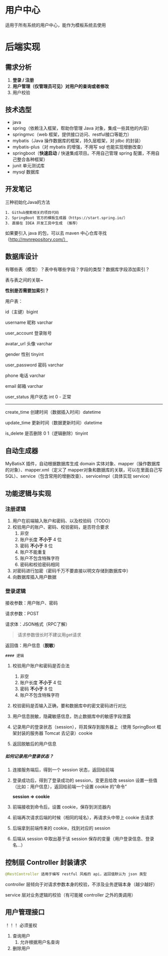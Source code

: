 # 用户中心
适用于所有系统的用户中心，能作为模板系统去使用

# 后端实现

## 需求分析

1. **登录 / 注册**
2. **用户管理（仅管理员可见）对用户的查询或者修改**
3. 用户校验

## 技术选型

- java
- spring（依赖注入框架，帮助你管理 Java 对象，集成一些其他的内容）
- springmvc（web 框架，提供接口访问、restful接口等能力）
- mybatis（Java 操作数据库的框架，持久层框架，对 jdbc 的封装）
- mybatis-plus（对 mybatis 的增强，不用写 sql 也能实现增删改查）
- springboot（**快速启动** / 快速集成项目。不用自己管理 spring 配置，不用自己整合各种框架）
- junit 单元测试库
- mysql 数据库

## 开发笔记

三种初始化Java的方法

 	1. Github搜索相关的项目代码
 	2. SpringBoot 官方的模板生成器（https://start.spring.io/）
 	3. 直接在 IDEA 开发工具中生成 （推荐）

如果要引入 java 的包，可以去 maven 中心仓库寻找（http://mvnrepository.com/）



## 数据库设计

有哪些表（模型）？表中有哪些字段？字段的类型？数据库字段添加索引？

表与表之间的关联~

**性别是否需要加索引？**



用户表：

id（主键）bigint

username 昵称  varchar

user_account 登录账号 

avatar_url 头像 varchar

gender 性别 tinyint

user_password 密码  varchar

phone 电话 varchar

email 邮箱 varchar

user_status 用户状态 int  0 - 正常 

---

create_time 创建时间（数据插入时间）datetime

update_time 更新时间（数据更新时间）datetime

is_delete 是否删除 0 1（逻辑删除）tinyint



## 自动生成器

MyBatisX 插件，自动根据数据库生成 domain 实体对象、mapper（操作数据库的对象）、mapper.xml（定义了 mapper对象和数据库的关联，可以在里面自己写 SQL）、service（包含常用的增删改查）、serviceImpl（具体实现 service）



## 功能逻辑与实现

### 注册逻辑

1. 用户在前端输入账户和密码、以及校验码（TODO）
2. 校验用户的账户、密码、校验密码，是否符合要求
   1. 非空
   2. 账户长度 **不小于** 4 位
   3. 密码 **不小于** 8 位
   4. 账户不能重复
   5. 账户不包含特殊字符
   6. 密码和校验密码相同
3. 对密码进行加密（密码千万不要直接以明文存储到数据库中）
4. 向数据库插入用户数据

### 登录逻辑

接收参数：用户账户、密码

请求参数：POST

请求体：JSON格式（RPC了解）

> 请求参数很长时不建议用get请求

返回值：用户信息（**脱敏**）

	#### 逻辑

1. 校验用户账户和密码是否合法
   1. 非空
   2. 账户长度 **不小于** 4 位
   3. 密码 **不小于** 8 位
   4. 账户不包含特殊字符

2. 校验密码是否输入正确，要和数据库中的密文密码进行对比
3. 用户信息脱敏，隐藏敏感信息，防止数据库中的敏感字段泄露
4. 记录用户的登录状态（session），将其保存到服务器上（使用 SpringBoot 框架封装的服务器 Tomcat 去记录）cookie
5. 返回脱敏后的用户信息

##### 如何记录用户登录状态？

1. 连接服务端后，得到一个 session 状态，返回给前端

2. 登录成功后，得到了登录成功的 session，变更且给改 session 设置一些值（比如：用户信息），返回给前端一个设置 cookie 的“命令”

   **session => cookie**

3. 前端接收到命令后，设置 cookie，保存到浏览器内

4. 前端再次请求后端的时候（相同的域名），再请求头中带上 cookie 去请求

5. 后端拿到前端传来的 cookie，找到对应的 session

6. 后端从 session 中取出基于该 session 保存的变量（用户登录信息、登录名...）



## 控制层 Controller 封装请求

```java
@RestController 适用于编写 restful 风格的 api，返回值默认为 json 类型
```

controller 层倾向于对请求参数本身的校验，不涉及业务逻辑本身（越少越好）

service 层对业务逻辑的校验（有可能被 controller 之外的类调用）

## 用户管理接口

！！！ 必须鉴权

1. 查询用户
   1. 允许根据用户名查询
2. 删除用户
